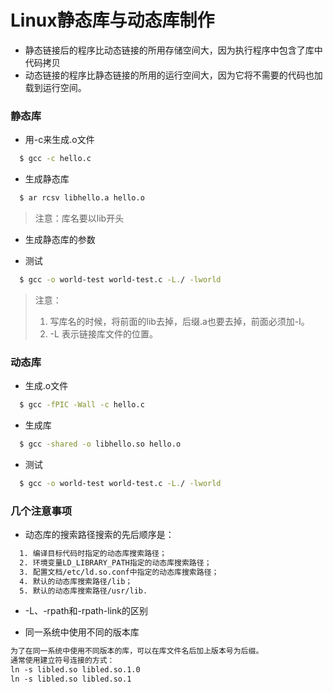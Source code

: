 Linux静态库与动态库制作
=======================

* 静态链接后的程序比动态链接的所用存储空间大，因为执行程序中包含了库中代码拷贝
* 动态链接的程序比静态链接的所用的运行空间大，因为它将不需要的代码也加载到运行空间。

### 静态库

* 用-c来生成.o文件  

```sh
  $ gcc -c hello.c
```

* 生成静态库  

```sh
  $ ar rcsv libhello.a hello.o
```

> 注意：库名要以lib开头

* 生成静态库的参数  

* 测试  

```sh
  $ gcc -o world-test world-test.c -L./ -lworld
```

> 注意：
> 1) 写库名的时候，将前面的lib去掉，后缀.a也要去掉，前面必须加-l。
> 2) -L 表示链接库文件的位置。




### 动态库

* 生成.o文件  

```sh
  $ gcc -fPIC -Wall -c hello.c
```

* 生成库  

```sh
  $ gcc -shared -o libhello.so hello.o
```

* 测试  
```sh
  $ gcc -o world-test world-test.c -L./ -lworld
```



### 几个注意事项

* 动态库的搜索路径搜索的先后顺序是：  

```txt
  1. 编译目标代码时指定的动态库搜索路径；
  2. 环境变量LD_LIBRARY_PATH指定的动态库搜索路径；
  3. 配置文档/etc/ld.so.conf中指定的动态库搜索路径；
  4. 默认的动态库搜索路径/lib；
  5. 默认的动态库搜索路径/usr/lib.
```

* -L、-rpath和-rpath-link的区别  



* 同一系统中使用不同的版本库  

```txt
为了在同一系统中使用不同版本的库，可以在库文件名后加上版本号为后缀。
通常使用建立符号连接的方式：
ln -s libled.so libled.so.1.0
ln -s libled.so libled.so.1
```

